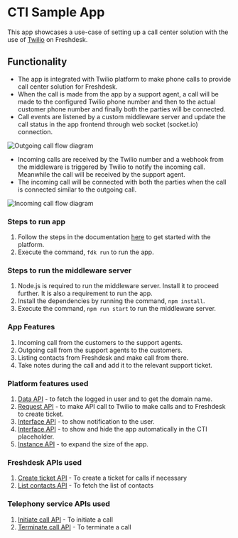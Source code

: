 # CTI Sample App

This app showcases a use-case of setting up a call center solution with the use of [Twilio](https://www.twilio.com/voice) on Freshdesk.

## Functionality

- The app is integrated with Twilio platform to make phone calls to provide call center solution for Freshdesk.
- When the call is made from the app by a support agent, a call will be made to the configured Twilio phone number and then to the actual customer phone number and finally both the parties will be connected.
- Call events are listened by a custom middleware server and update the call status in the app frontend through web socket (socket.io) connection.

![Outgoing call flow diagram](app/assets/cti_outgoing_call_flow.png)

- Incoming calls are received by the Twilio number and a webhook from the middleware is triggered by Twilio to notify the incoming call. Meanwhile the call will be received by the support agent.
- The incoming call will be connected with both the parties when the call is connected similar to the outgoing call.

![Incoming call flow diagram](app/assets/cti_incoming_call_flow.png)

### Steps to run app

1. Follow the steps in the documentation [here](https://developer.freshdesk.com/v2/docs/quick-start) to get started with the platform.
2. Execute the command, `fdk run` to run the app.

### Steps to run the middleware server

1. Node.js is required to run the middleware server. Install it to proceed further. It is also a requirement to run the app.
2. Install the dependencies by running the command, `npm install`.
3. Execute the command, `npm run start` to run the middleware server.

### App Features

1. Incoming call from the customers to the support agents.
2. Outgoing call from the support agents to the customers.
3. Listing contacts from Freshdesk and make call from there.
4. Take notes during the call and add it to the relevant support ticket.

### Platform features used

1. [Data API](https://developer.freshdesk.com/v2/docs/data-api) - to fetch the logged in user and to get the domain name.
2. [Request API](https://developer.freshdesk.com/v2/docs/request-api) - to make API call to Twilio to make calls and to Freshdesk to create ticket.
3. [Interface API](https://developer.freshdesk.com/v2/docs/interface-api/#ticketshownotify) - to show notification to the user.
4. [Interface API](https://developer.freshdesk.com/v2/docs/interface-api/#cti_global) - to show and hide the app automatically in the CTI placeholder.
5. [Instance API](https://developer.freshdesk.com/v2/docs/instance-api) - to expand the size of the app.

### Freshdesk APIs used

1. [Create ticket API](https://developer.freshdesk.com/api/#create_ticket) - To create a ticket for calls if necessary
2. [List contacts API](https://developer.freshdesk.com/api/#list_all_contacts) - To fetch the list of contacts

### Telephony service APIs used

1. [Initiate call API](https://www.twilio.com/docs/voice/make-calls#initiate-an-outbound-call-with-twilio) - To initiate a call
2. [Terminate call API](https://www.twilio.com/docs/voice/api/call-resource#update-a-call-resource) - To terminate a call

